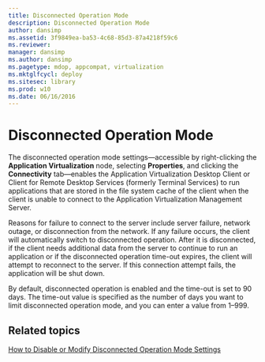 ```yaml
---
title: Disconnected Operation Mode
description: Disconnected Operation Mode
author: dansimp
ms.assetid: 3f9849ea-ba53-4c68-85d3-87a4218f59c6
ms.reviewer: 
manager: dansimp
ms.author: dansimp
ms.pagetype: mdop, appcompat, virtualization
ms.mktglfcycl: deploy
ms.sitesec: library
ms.prod: w10
ms.date: 06/16/2016
---
```



# Disconnected Operation Mode


The disconnected operation mode settings—accessible by right-clicking the **Application Virtualization** node, selecting **Properties**, and clicking the **Connectivity** tab—enables the Application Virtualization Desktop Client or Client for Remote Desktop Services (formerly Terminal Services) to run applications that are stored in the file system cache of the client when the client is unable to connect to the Application Virtualization Management Server.

Reasons for failure to connect to the server include server failure, network outage, or disconnection from the network. If any failure occurs, the client will automatically switch to disconnected operation. After it is disconnected, if the client needs additional data from the server to continue to run an application or if the disconnected operation time-out expires, the client will attempt to reconnect to the server. If this connection attempt fails, the application will be shut down.

By default, disconnected operation is enabled and the time-out is set to 90 days. The time-out value is specified as the number of days you want to limit disconnected operation mode, and you can enter a value from 1–999.

## Related topics


[How to Disable or Modify Disconnected Operation Mode Settings](how-to-disable-or-modify-disconnected-operation-mode-settings.md)

 

 





